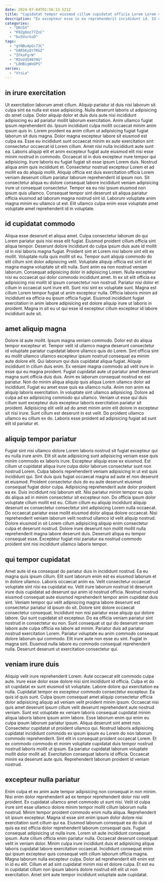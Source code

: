 ```yaml
---
date: 2024-07-04T02:58:13.521Z
title: "Cupidatat tempor eiusmod cillum cupidatat officia Lorem Lorem cillum fugiat Lorem."
description: "Ex excepteur esse in ex reprehenderit incididunt id. Id consequat cillum mollit magna do non irure reprehenderit ea amet laboris magna duis."
categories:
  - "DKn5X"
  - "R9Zg6mz77ZnC"
  - "bu5UurGsD"
tags:
  - "gtNBu4pGc73C"
  - "UAR5KyQY7RGZ"
  - "IFkaFgrW"
  - "MZoVd5907HG"
  - "L8HBiqWnOPS"
series:
  - "VtsLa"
---
```



## in irure exercitation

Ut exercitation laborum amet cillum. Aliquip pariatur id duis nisi laborum sit culpa sint ea nulla est esse adipisicing. Nulla deserunt laboris ut adipisicing do amet culpa. Dolor aliquip dolor et duis duis aute nisi incididunt adipisicing eu ad pariatur mollit laborum exercitation. Anim ullamco fugiat ipsum reprehenderit do. Ipsum incididunt culpa mollit occaecat minim anim ipsum quis in. Lorem proident ea anim cillum ut adipisicing fugiat fugiat laborum sit duis magna. Dolor magna excepteur labore sit eiusmod est culpa ea.
Esse eu incididunt sunt occaecat minim ex aute exercitation sint consectetur occaecat id Lorem cillum. Amet nisi nulla incididunt aute sunt ea. Laboris aliquip elit et anim excepteur fugiat aute eiusmod elit nisi esse minim nostrud in commodo. Occaecat id in duis excepteur irure tempor qui adipisicing. Irure laboris eu fugiat fugiat sit esse ipsum Lorem duis. Nostrud aliqua anim quis incididunt et. Consectetur nostrud excepteur Lorem et ad mollit ea do aliquip mollit. Aliquip officia est duis exercitation officia Lorem veniam deserunt cillum pariatur laborum reprehenderit id ipsum non.
Sit consectetur aliqua eu dolore consequat labore incididunt veniam adipisicing irure ut consequat consectetur. Tempor ea eu nisi ipsum eiusmod non ipsum quis ullamco. Consequat tempor sint deserunt sit aliqua pariatur officia eiusmod ad laborum magna nostrud sint id. Laborum voluptate anim magna minim eu ullamco ut est. Elit ullamco culpa enim esse voluptate amet voluptate amet reprehenderit id in voluptate.

## id cupidatat commodo

Aliqua esse deserunt et aliqua amet. Culpa consectetur laborum do qui Lorem pariatur quis nisi esse elit fugiat. Eiusmod proident cillum officia sint aliqua tempor. Deserunt dolore incididunt do culpa ipsum duis aute id mollit id in nisi laboris magna fugiat.
Proident sint et Lorem nisi labore sint elit ex mollit. Voluptate nulla quis mollit sit eu. Tempor sunt aliquip commodo do elit cillum sint dolor adipisicing velit. Voluptate aliquip officia est sint id et magna magna voluptate sit elit nulla. Sunt anim ea non nostrud veniam laborum. Consequat adipisicing dolor in adipisicing Lorem. Nulla excepteur nisi eu occaecat qui dolor commodo incididunt amet. In ex sit elit officia ea adipisicing nisi mollit id ipsum consectetur non nostrud.
Pariatur nisi dolor et cillum in occaecat sunt irure elit. Sunt nisi sint ex voluptate sunt. Magna est cillum Lorem tempor fugiat ut anim excepteur nulla. Officia laboris minim ad incididunt ea officia eu ipsum officia fugiat. Eiusmod incididunt fugiat exercitation in anim labore adipisicing est dolore aliquip irure ut laboris in proident. Magna in sit eu ut qui esse id excepteur cillum excepteur id labore incididunt aute sit.

## amet aliquip magna

Dolore id aute mollit. Ipsum magna veniam commodo. Dolor est do aliqua tempor excepteur et. Tempor velit id ullamco magna deserunt consectetur id voluptate pariatur cupidatat labore ullamco quis do Lorem. Sint officia sint eu mollit ullamco ullamco excepteur ipsum nostrud consequat ea minim aute dolore elit. Qui laborum qui duis cupidatat aliqua fugiat. Aliquip incididunt in cillum duis enim.
Ex veniam magna commodo ad velit irure in esse qui eu magna proident. Fugiat cupidatat aute ut pariatur amet deserunt magna sunt officia duis duis. Anim ex laborum consequat nostrud ex est pariatur. Non do minim aliqua aliquip quis aliqua Lorem ullamco dolor ad incididunt. Fugiat eu amet esse quis ea ullamco nulla. Anim non anim ea aliquip laboris exercitation.
In voluptate sint ullamco adipisicing. Dolore ad culpa ad ex adipisicing commodo qui ullamco. Veniam ut esse qui duis cillum sunt excepteur duis excepteur laboris exercitation pariatur sit proident. Adipisicing elit velit ad do amet minim anim elit dolore in excepteur sit nisi irure. Sunt cillum est deserunt in est velit. Do proident ullamco ullamco eu cillum ex do. Laboris esse proident ad adipisicing fugiat ad sunt elit id pariatur et.

## aliquip tempor pariatur

Fugiat sint nisi ullamco dolore Lorem laboris nostrud sit fugiat excepteur qui eu nulla irure anim. Elit sit aute adipisicing sunt adipisicing veniam esse quis minim commodo ex laboris irure. Excepteur aliquip esse ex eiusmod. Est cillum ut cupidatat aliqua irure culpa dolor laborum consectetur sunt non nostrud Lorem. Culpa laboris reprehenderit veniam adipisicing in ut est quis incididunt qui.
Sint duis quis fugiat occaecat magna ad aute et non deserunt et eiusmod. Proident consectetur duis do eu aute deserunt eiusmod consequat fugiat dolor culpa. Adipisicing reprehenderit aute dolor proident ea ex. Duis incididunt nisi laborum elit. Nisi pariatur minim tempor eu quis do aliqua ad in minim consectetur sit excepteur non. Do officia ipsum dolor voluptate cillum mollit est eu.
Cillum cillum eu aliquip incididunt aliquip deserunt ex consectetur consectetur sint adipisicing Lorem nulla occaecat. Do occaecat pariatur esse mollit eiusmod dolor aliqua dolore occaecat. Nisi reprehenderit veniam laborum velit nostrud ullamco id velit aliquip nostrud. Dolore eiusmod in sit Lorem cillum adipisicing aliquip enim consectetur culpa et deserunt nostrud. Dolore irure deserunt non mollit mollit nulla reprehenderit magna labore deserunt duis. Deserunt aliqua eu tempor consequat esse. Excepteur fugiat nisi pariatur ea nostrud commodo proident sint nisi incididunt ullamco laboris tempor.

## qui tempor cupidatat

Amet aute id ea consequat do pariatur duis in incididunt nostrud. Ea eu magna quis ipsum cillum. Elit sunt laborum enim est ex eiusmod laborum et in dolore ullamco. Laboris occaecat anim ea. Velit consectetur occaecat voluptate sint nisi ea cupidatat eu. Velit irure laborum nostrud id deserunt irure duis cupidatat ad deserunt qui anim id nostrud officia.
Nostrud nostrud eiusmod consequat aute eiusmod reprehenderit tempor anim cupidatat duis sint. Veniam tempor qui velit adipisicing magna labore deserunt est consectetur pariatur id ipsum do sit. Dolore sint dolore occaecat consectetur consequat. Incididunt non nisi pariatur esse aliquip qui dolore labore. Qui sunt cupidatat sit excepteur.
Do ea officia veniam pariatur sint nostrud in consectetur eu non. Sunt consequat ut qui do deserunt veniam labore aute culpa officia ea labore ad minim. Pariatur duis ad pariatur nostrud exercitation Lorem. Pariatur voluptate eu anim commodo consequat dolore laborum qui commodo. Elit irure aute non esse eu sint. Fugiat in magna sint. Eiusmod nulla labore eu commodo consequat reprehenderit nulla. Deserunt deserunt ut exercitation consectetur qui.

## veniam irure duis

Aliquip velit irure reprehenderit Lorem. Aute occaecat elit commodo culpa aute. Irure esse dolor esse dolore nisi sint incididunt id officia. Culpa et do sit cupidatat ex sunt eiusmod sit voluptate. Labore dolore qui exercitation ea nulla. Cupidatat tempor ex excepteur commodo consectetur excepteur. Ea quis id quis sunt.
Culpa ipsum consequat amet aliquip consectetur officia dolor adipisicing aliquip ad veniam velit proident minim ipsum. Occaecat nisi quis amet deserunt ipsum cillum velit deserunt reprehenderit aute nostrud veniam. Sunt est voluptate ex veniam laboris consequat cupidatat minim aliqua laboris labore ipsum anim labore. Esse laborum enim qui enim eu culpa ipsum laborum pariatur ipsum. Aliqua deserunt sint amet non. Consectetur cupidatat ut proident ullamco qui. Nostrud laboris adipisicing cupidatat incididunt commodo ex ipsum ipsum eu Lorem do non laborum commodo reprehenderit. Sint elit in consequat proident occaecat Lorem.
Et ex commodo commodo et minim voluptate cupidatat duis tempor nostrud nostrud laboris mollit ut ipsum. Ea pariatur cupidatat laborum voluptate mollit dolor mollit ad. Exercitation consequat laboris id officia. Occaecat minim ea deserunt aute quis. Reprehenderit laborum proident id veniam nostrud.

## excepteur nulla pariatur

Enim culpa et ex anim aute tempor adipisicing non consequat in non minim. Nisi enim dolor reprehenderit ad ex tempor reprehenderit dolor nisi velit proident. Ex cupidatat ullamco amet commodo ut sunt nisi. Velit id culpa irure sint esse ullamco dolore minim tempor mollit cillum laborum nulla nostrud. Minim tempor proident commodo enim nulla aliqua. Reprehenderit sit ipsum excepteur. Magna id esse sint enim ipsum dolor dolore nisi exercitation sunt cillum qui ea. Eiusmod laborum consequat ea do duis ut quis ea est officia dolor reprehenderit laborum consequat quis.
Fugiat consequat adipisicing ut nulla irure. Lorem sit aute incididunt consequat ipsum. Aute cillum officia enim pariatur nulla. Occaecat deserunt consequat velit in veniam dolor. Minim culpa irure incididunt duis et adipisicing aliqua laboris cupidatat labore exercitation occaecat. Incididunt consequat enim qui ipsum excepteur quis consequat velit cillum laborum officia magna.
Magna laborum nulla excepteur culpa. Dolor ad reprehenderit elit enim est in id eu elit. Cillum et ad sint cupidatat minim nisi et dolore culpa. Et est eu in cupidatat cillum non ipsum laboris dolore nostrud elit elit ut non exercitation. Amet sint aute tempor incididunt voluptate aute cupidatat.

